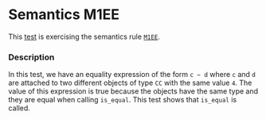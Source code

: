 # Semantics M1EE

This [test](.) is exercising the semantics rule [`M1EE`](../Readme.md).

### Description

In this test, we have an equality expression of the form `c ~ d` where `c` and `d` are attached to two different objects of type `CC` with the same value `4`. The value of this expression is true because the objects have the same type and they are equal when calling `is_equal`. This test shows that `is_equal` is called.
